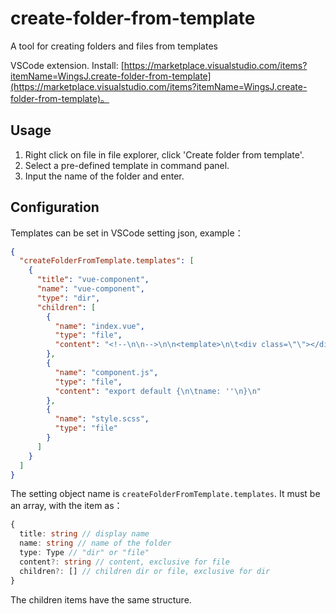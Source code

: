 # create-folder-from-template

A tool for creating folders and files from templates

VSCode extension. Install:
[https://marketplace.visualstudio.com/items?itemName=WingsJ.create-folder-from-template](https://marketplace.visualstudio.com/items?itemName=WingsJ.create-folder-from-template)。

## Usage

1. Right click on file in file explorer, click 'Create folder from template'.
2. Select a pre-defined template in command panel.
3. Input the name of the folder and enter.

## Configuration

Templates can be set in VSCode setting json, example：

```json
{
  "createFolderFromTemplate.templates": [
    {
      "title": "vue-component",
      "name": "vue-component",
      "type": "dir",
      "children": [
        {
          "name": "index.vue",
          "type": "file",
          "content": "<!--\n\n-->\n\n<template>\n\t<div class=\"\"></div>\n</template>\n\n<script src=\"./component.js\"></script>\n<style src=\"./style.scss\" lang=\"scss\" scoped></style>\n"
        },
        {
          "name": "component.js",
          "type": "file",
          "content": "export default {\n\tname: ''\n}\n"
        },
        {
          "name": "style.scss",
          "type": "file"
        }
      ]
    }
  ]
}
```

The setting object name is `createFolderFromTemplate.templates`. It must be an array, with the item as：

```ts
{
  title: string // display name
  name: string // name of the folder
  type: Type // "dir" or "file"
  content?: string // content, exclusive for file
  children?: [] // children dir or file, exclusive for dir
}
```

The children items have the same structure.
